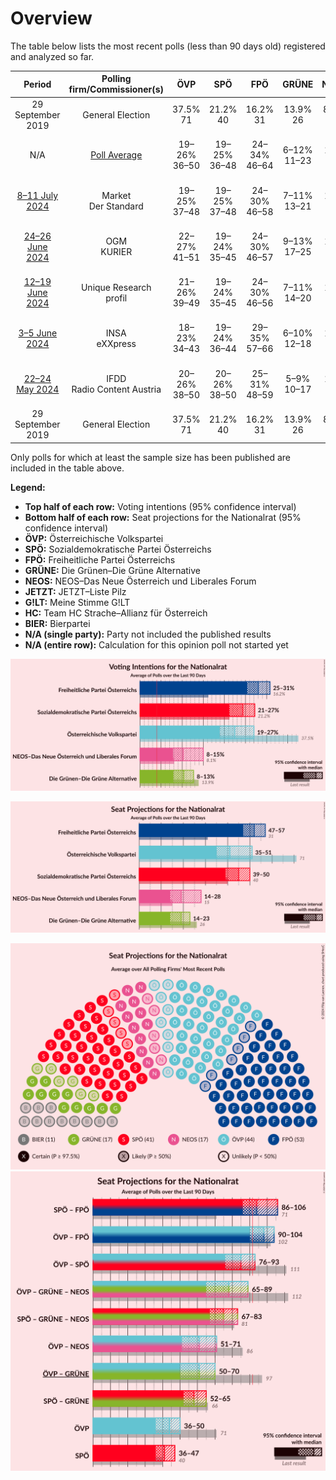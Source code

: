 # Overview

The table below lists the most recent polls (less than 90 days old) registered and analyzed so far.

| Period     | Polling firm/Commissioner(s) | ÖVP | SPÖ | FPÖ | GRÜNE | NEOS | JETZT | G!LT | HC | BIER |
|:----------:|:----------------------------:|:--:|:--:|:--:|:--:|:--:|:--:|:--:|:--:|:--:|
| 29 September 2019 | General Election | 37.5% <br> 71 | 21.2% <br> 40 | 16.2% <br> 31 | 13.9% <br> 26 | 8.1% <br> 15 | 1.9% <br> 0 | 0.0% <br> 0 | 0.0% <br> 0 | 0.0% <br> 0 |
| N/A | [Poll Average](average.html) | 19–26% <br> 36–50 | 19–25% <br> 36–48 | 24–34% <br> 46–64 | 6–12% <br> 11–23 | 7–12% <br> 12–23 | N/A <br> N/A | N/A <br> N/A | N/A <br> N/A | 4–8% <br> 7–16 |
| [8–11 July 2024](2024-07-11-Market.html) | Market <br> Der Standard | 19–25% <br> 37–48 | 19–25% <br> 37–48 | 24–30% <br> 46–58 | 7–11% <br> 13–21 | 9–13% <br> 17–25 | N/A <br> N/A | N/A <br> N/A | N/A <br> N/A | 4–7% <br> 0–12 |
| [24–26 June 2024](2024-06-26-OGM.html) | OGM <br> KURIER | 22–27% <br> 41–51 | 19–24% <br> 35–45 | 24–30% <br> 46–57 | 9–13% <br> 17–25 | 6–10% <br> 12–19 | N/A <br> N/A | N/A <br> N/A | N/A <br> N/A | 4–7% <br> 0–12 |
| [12–19 June 2024](2024-06-19-UniqueResearch.html) | Unique Research <br> profil | 21–26% <br> 39–49 | 19–24% <br> 35–45 | 24–30% <br> 46–56 | 7–11% <br> 14–20 | 8–12% <br> 15–22 | N/A <br> N/A | N/A <br> N/A | N/A <br> N/A | 6–9% <br> 10–16 |
| [3–5 June 2024](2024-06-05-INSA.html) | INSA <br> eXXpress | 18–23% <br> 34–43 | 19–24% <br> 36–44 | 29–35% <br> 57–66 | 6–10% <br> 12–18 | 6–10% <br> 12–18 | N/A <br> N/A | N/A <br> N/A | N/A <br> N/A | 5–8% <br> 9–14 |
| [22–24 May 2024](2024-05-24-IFDD.html) | IFDD <br> Radio Content Austria | 20–26% <br> 38–50 | 20–26% <br> 38–50 | 25–31% <br> 48–59 | 5–9% <br> 10–17 | 6–10% <br> 12–19 | N/A <br> N/A | N/A <br> N/A | N/A <br> N/A | 5–9% <br> 10–17 |
| 29 September 2019 | General Election | 37.5% <br> 71 | 21.2% <br> 40 | 16.2% <br> 31 | 13.9% <br> 26 | 8.1% <br> 15 | 1.9% <br> 0 | 0.0% <br> 0 | 0.0% <br> 0 | 0.0% <br> 0 |

Only polls for which at least the sample size has been published are included in the table above.

**Legend:**
+ **Top half of each row:** Voting intentions (95% confidence interval)
+ **Bottom half of each row:** Seat projections for the Nationalrat (95% confidence interval)
+ **ÖVP:** Österreichische Volkspartei
+ **SPÖ:** Sozialdemokratische Partei Österreichs
+ **FPÖ:** Freiheitliche Partei Österreichs
+ **GRÜNE:** Die Grünen–Die Grüne Alternative
+ **NEOS:** NEOS–Das Neue Österreich und Liberales Forum
+ **JETZT:** JETZT–Liste Pilz
+ **G!LT:** Meine Stimme G!LT
+ **HC:** Team HC Strache–Allianz für Österreich
+ **BIER:** Bierpartei
+ **N/A (single party):** Party not included the published results
+ **N/A (entire row):** Calculation for this opinion poll not started yet


![Graph with voting intentions not yet produced](average.png "Voting Intentions")

![Graph with seats not yet produced](average-seats.png "Seats")

![Graph with seating plan not yet produced](average-seating-plan.png "Seating Plan")
![Graph with coalitions seats not yet produced](average-coalitions-seats.png "Coalitions Seats")
